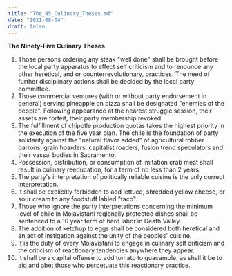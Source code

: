 ```yaml
---
title: "The_95_Culinary_Theses.md"
date: "2021-08-04"
draft: false
---
```

**The Ninety-Five Culinary Theses**

1. Those persons ordering any steak "well done" shall be brought before the local party apparatus to effect self criticism and to renounce any other heretical, and or counterrevolutionary, practices. The need of further disciplinary actions shall be decided by the local party committee.
2. Those commercial ventures (with or without party endorsement in general) serving pineapple on pizza shall be designated "enemies of the people". Following appearance at the nearest struggle session, their assets are forfeit, their party membership revoked.
3. The fulfillment of chipotle production quotas takes the highest priority in the execution of the five year plan. The chile is the foundation of party solidarity against the "natural flavor added" of agricultural robber barrons, grain hoarders, capitalist roaders, fusion trend speculators and their vassal bodies in Sacramento.
4. Possession, distribution, or consumption of imitation crab meat shall result in culinary reeducation, for a term of no less than 2 years.
5. The party's interpretation of politically reliable cuisine is the only correct interpretation. 
6. It shall be explicitly forbidden to add lettuce, shredded yellow cheese, or sour cream to any foodstuff labled "taco". 
7. Those who ignore the party interpretations concerning the minimum level of chile in Mojavistani regionally protected dishes shall be sentenced to a 10 year term of hard labor in Death Valley.
8. The addition of ketchup to eggs shall be considered both heretical and an act of instigation against the unity of the peoples' cuisine.
9. It is the duty of every Mojavistani to engage in culinary self criticism and the criticism of reactionary tendencies anywhere they appear.
10. It shall be a capital offense to add tomato to guacamole, as shall it be to aid and abet those who perpetuate this reactionary practice. 
